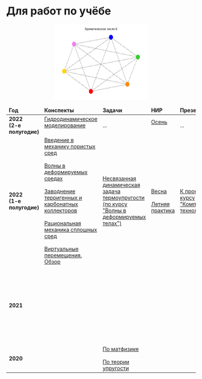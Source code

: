 # Для работ по учёбе

<center>
<img src="images/ChromaticNumber6.png" alt="Interesting Challenge" style="width:250px;height:200px">
</center>

<table>
  <thead>
    <tr>
      <td>
        <b>Год</b>
      </td>
      <td>
        <b>Конспекты</b>
      </td>
      <td>
        <b>Задачи</b>
      </td>
      <td>
        <b>НИР</b>
      </td>
      <td>
        <b>Презентации</b>
      </td>
      <td>
        <b>GitHub-проекты</b>
      </td>
    </tr>
  </thead>
  <tbody>
    <tr>
      <td>
        <b>2022 <br> (2-e полугодие)</b>
      </td>
      <td>
        <a href="https://mualal.github.io/source/tex/reservoir-hydrodynamic-modelling-2022/main.pdf">Гидродинамическое моделирование</a>
        <br><br>
      </td>
      <td>
        ...
      </td>
      <td>
        <a href="https://mualal.github.io/source/research/autumn2022/main.pdf">Осень</a>
        <br><br>
      </td>
      <td>
        ...
      </td>
      <td>
        ...
      </td>
    </tr>
    <tr>
      <td>
        <b>2022 <br> (1-е полугодие)</b>
      </td>
      <td>
        <a href="https://mualal.github.io/source/tex/poromechanics/main.pdf">Введение в механику пористых сред</a>
        <br><br>
        <a href="https://mualal.github.io/source/tex/waves2022/lectures/main.pdf">Волны в деформируемых средах</a>
        <br><br>
        <a href="https://mualal.github.io/source/tex/hydrocarbons2022/main.pdf">Заводнение терригенных и карбонатных коллекторов</a>
        <br><br>
        <a href="https://mualal.github.io/source/tex/rational-mechanics2022/main.pdf">Рациональная механика сплошных сред</a>
        <br><br>
        <a href="https://mualal.github.io/source/tex/virtual-displacement/Muravtsev_Alexander_5040103_10401.pdf">Виртуальные перемещения. Обзор</a>
      </td>
      <td>
        <a href="https://mualal.github.io/source/tex/waves2022/main.pdf">Несвязанная динамическая
        задача термоупругости
        (по курсу "Волны в деформируемых
        телах")</a>
      </td>
      <td>
        <a href="https://mualal.github.io/source/research/spring2022/main.pdf">Весна</a>
        <br><br>
        <a href="https://mualal.github.io/source/research/summer2022/main.pdf">Летняя практика</a>
      </td>
      <td>
        <a href="https://mualal.github.io/source/python/sudoku/presentation/project_presentation.pdf">К проекту по курсу "Компьютерные технологии"</a>
      </td>
      <td>
        <a href="https://github.com/mualal/eclipse-inputs-parser">Парсер раздела SCHEDULE входных ECLIPSE-файлов</a>
        <br><br>
        <a href="https://github.com/mualal/algorithms-explorer">Алгоритмы</a>
        <br><br>
        <a href="https://github.com/mualal/notebooks-source">Эксперименты в Jupyter-тетрадях</a>
      </td>
    </tr>
    <tr>
      <td>
        <b>2021</b>
      </td>
      <td>
      </td>
      <td>
      </td>
      <td>
      </td>
      <td>
      </td>
      <td>
        <a href="https://github.com/mualal/heart_sound">Приложение для анализа фонокардиограмм</a>
        <br><br>
        <a href="https://github.com/mualal/ml-experiments">Эксперименты по машинному обучению</a>
        <br><br>
        <a href="https://github.com/mualal/crystal-exploration">Исследование упругих и тепловых свойств кристаллов</a>
      </td>
    </tr>
    <tr>
      <td>
        <b>2020</b>
      </td>
      <td>
      </td>
      <td>
        <a href="https://mualal.github.io/source/tex/mathph2020/task1/main.pdf">По матфизике</a>
        <br><br>
        <a href="https://mualal.github.io/source/tex/telast2020/final-task/main.pdf">По теории упругости</a>
      </td>
      <td>
      </td>
      <td>
      </td>
      <td>
        <a href="https://github.com/mualal/source">Общий</a>
      </td>
    </tr>
  </tbody>
</table>

